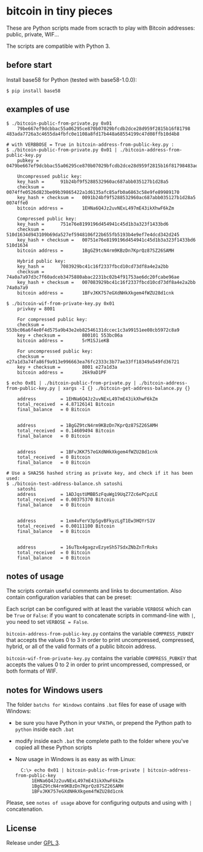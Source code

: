 # bitcoin in tiny pieces

These are Python scripts made from scracth to play with Bitcoin addresses: public, private, WIF...

The scripts are compatible with Python 3.

## before start

Install base58 for Python (tested with base58-1.0.0):

	$ pip install base58

## examples of use

	$ ./bitcoin-public-from-private.py 0x01
		79be667ef9dcbbac55a06295ce870b07029bfcdb2dce28d959f2815b16f81798 483ada7726a3c4655da4fbfc0e1108a8fd17b448a68554199c47d08ffb10d4b8

	# with VERBBOSE = True in bitcoin-address-from-public-key.py :
	$ ./bitcoin-public-from-private.py 0x01 | ./bitcoin-address-from-public-key.py
		pubkey = 0479be667ef9dcbbac55a06295ce870b07029bfcdb2dce28d959f2815b16f81798483ada7726a3c4655da4fbfc0e1108a8fd17b448a68554199c47d08ffb10d4b8

		Uncompressed public key:
		key_hash =      91b24bf9f5288532960ac687abb035127b1d28a5
		checksum =      0074ffe0526d823be09b39865422a1d6135afc85afb0a6863c58e9fe89989170
		key_hash + checksum =   0091b24bf9f5288532960ac687abb035127b1d28a5 0074ffe0
		bitcoin address =       1EHNa6Q4Jz2uvNExL497mE43ikXhwF6kZm

		Compressed public key:
		key_hash =      751e76e8199196d454941c45d1b3a323f1433bd6
		checksum =      510d1634d943109b69da527ef5948106f22b655fb5193b4e9ef7e4dcd342d245
		key_hash + checksum =   00751e76e8199196d454941c45d1b3a323f1433bd6 510d1634
		bitcoin address =       1BgGZ9tcN4rm9KBzDn7KprQz87SZ26SAMH

		Hybrid public key:
		key_hash =      7083929bc41c16f2337fbcd10cd73df8a4e2a2bb
		checksum =      74a0a7a97d3c7f60adceb3475880abac2231bc02b4f91753ae6dc20fcabe96ae
		key_hash + checksum =   007083929bc41c16f2337fbcd10cd73df8a4e2a2bb 74a0a7a9
		bitcoin address =       1BFvJKK757eGXdNHkXkgem4fWZU28d1cnk

	$ ./bitcoin-wif-from-private-key.py 0x01
		privkey = 8001

		For compressed public key:
		checksum =      553bc06a6f4e0f4d575a9b43e2eb82546131dccec1c3a99151ee08cb5972c8a9
		key + checksum =        800101 553bc06a
		bitcoin address =       5rM1SJieKB

		For uncompressed public key:
		checksum =      e27a1d3a74fa86f9a913e996663ea76fc2333c3b77ae33ff18349a549fd36721
		key + checksum =        8001 e27a1d3a
		bitcoin address =       26k9aD1PF

	$ echo 0x01 | ./bitcoin-public-from-private.py | ./bitcoin-address-from-public-key.py | xargs -I {} ./bitcoin-get-address-balance.py {}

		address         = 1EHNa6Q4Jz2uvNExL497mE43ikXhwF6kZm
		total_received  = 4.87126141 Bitcoin
		final_balance   = 0 Bitcoin


		address         = 1BgGZ9tcN4rm9KBzDn7KprQz87SZ26SAMH
		total_received  = 0.14609494 Bitcoin
		final_balance   = 0 Bitcoin


		address         = 1BFvJKK757eGXdNHkXkgem4fWZU28d1cnk
		total_received  = 0 Bitcoin
		final_balance   = 0 Bitcoin

	# Use a SHA256 hashed string as private key, and check if it has been used:
	$ ./bitcoin-test-address-balance.sh satoshi
		satoshi
		address         = 1ADJqstUMBB5zFquWg19UqZ7Zc6ePCpzLE
		total_received  = 0.00375370 Bitcoin
		final_balance   = 0 Bitcoin


		address         = 1xm4vFerV3pSgvBFkyzLgT1Ew3HQYrS1V
		total_received  = 0.00111100 Bitcoin
		final_balance   = 0 Bitcoin


		address         = 16uTbx4gagzvEzyeSh57SdxZNbZnTrRoks
		total_received  = 0 Bitcoin
		final_balance   = 0 Bitcoin

## notes of usage

The scripts contain useful comments and links to documentation. Also contain configuration variables that can be preset:

Each script can be configured with at least the variable `VERBOSE` which can be `True` or `False`: if you want to concatenate scripts in command-line with `|`, you need to set `VERBOSE = False`.

`bitcoin-address-from-public-key.py` contains the variable `COMPRESS_PUBKEY` that accepts the values 0 to 3 in order to print uncompressed, compressed, hybrid, or all of the valid formats of a public bitcoin address.

`bitcoin-wif-from-private-key.py` contains the variable `COMPRESS_PUBKEY` that accepts the values 0 to 2 in order to print uncompressed, compressed, or both formats of WIF.

## notes for Windows users

The folder `batchs for Windows` contains `.bat` files for ease of usage with Windows:

* be sure you have Python in your `%PATH%`, or prepend the Python path to `python` inside each `.bat`

* modify inside each `.bat` the complete path to the folder where you've copied all these Python scripts

* Now usage in Windows is as easy as with Linux:

        C:\> echo 0x01 | bitcoin-public-from-private | bitcoin-address-from-public-key
	        1EHNa6Q4Jz2uvNExL497mE43ikXhwF6kZm
	        1BgGZ9tcN4rm9KBzDn7KprQz87SZ26SAMH
	        1BFvJKK757eGXdNHkXkgem4fWZU28d1cnk

Please, see `notes of usage` above for configuring outputs and using with `|` concatenation.

## License

Release under [GPL 3](https://www.gnu.org/licenses/gpl-3.0.en.html).
